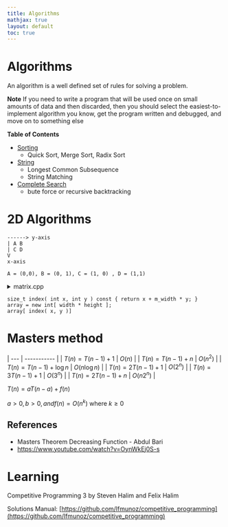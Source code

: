 ```yaml
---
title: Algorithms
mathjax: true
layout: default
toc: true
---
```



# Algorithms 

An algorithm is a well defined set of rules for solving a problem.

**Note** If you need to write a program that will be used once on small amounts of data and then discarded, then you should select the easiest-to-implement algorithm you know, get the program written and debugged, and move on to something else


**Table of Contents**
* [Sorting](Sorting.html)
    * Quick Sort, Merge Sort, Radix Sort
* [String](String.html)
    * Longest Common Subsequence
    * String Matching
* [Complete Search](CompleteSearch.html)
    * bute force or recursive backtracking



# 2D Algorithms

```
------> y-axis
| A B
| C D      
V
x-axis

A = (0,0), B = (0, 1), C = (1, 0) , D = (1,1)

```

<details>
<summary> matrix.cpp </summary>

<p markdown="block">
```cpp
{% include_relative src/matrix.cpp %}
````
</p></details>  


```
size_t index( int x, int y ) const { return x + m_width * y; }
array = new int[ width * height ];
array[ index( x, y )]
```


# Masters method


| --- | ----------- |
| $T(n) = T(n-1) + 1$ | $O(n)$ |
| $T(n) = T(n-1) + n$ | $O(n^2)$ |
| $T(n) = T(n-1) + \log{n}$ |  $O(n\log{n})$ |
| $T(n) = 2 T(n-1) + 1$ | $O(2^n)$ |
| $T(n) = 3 T(n-1) + 1$ | $O(3^n)$ |
| $T(n) = 2 T(n-1) + n$ | $O(n2^n)$ |


$T(n) = a T(n-a) + f(n)$

$a > 0, b > 0, and f(n) = O(n^k)$ where $k \geq 0$



## References 

* Masters Theorem Decreasing Function - Abdul Bari
* https://www.youtube.com/watch?v=OynWkEj0S-s




# Learning


Competitive Programming 3 by Steven Halim and Felix Halim

Solutions Manual: [https://github.com/lfmunoz/competitive_programming](https://github.com/lfmunoz/competitive_programming)


